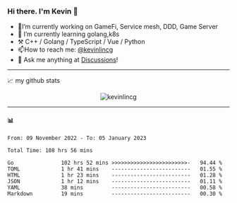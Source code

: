 ### Hi there. I'm Kevin 👋

- 🔭I’m currently working on GameFi, Service mesh, DDD, Game Server
- 🌱 I’m currently learning golang,k8s
-   :hammer_and_pick: C++ / Golang / TypeScript / Vue / Python
- 📫How to reach me: [@kevinlincg](https://twitter.com/kevinlincg) 
-   :thought_balloon: Ask me anything at [Discussions](https://github.com/kevinlincg/kevinlincg/discussions/new)!

---

📈 my github stats

<p align="center"> <img src="https://github-readme-stats-ouuan.vercel.app/api?username=kevinlincg&theme=dark&show_icons=true&count_private=true" alt="kevinlincg" />

---

#### :bar_chart: 

<!--START_SECTION:waka-->

```text
From: 09 November 2022 - To: 05 January 2023

Total Time: 108 hrs 56 mins

Go               102 hrs 52 mins >>>>>>>>>>>>>>>>>>>>>>>>-   94.44 %
TOML             1 hr 41 mins    -------------------------   01.55 %
HTML             1 hr 23 mins    -------------------------   01.28 %
JSON             1 hr 12 mins    -------------------------   01.11 %
YAML             38 mins         -------------------------   00.58 %
Markdown         19 mins         -------------------------   00.30 %
```

<!--END_SECTION:waka-->
